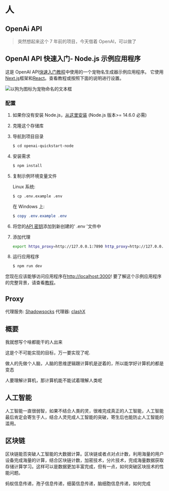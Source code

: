 # 人

## OpenAi API

> 突然想起来这个 7 年前的项目，今天借着 OpenAI，可以做了

## OpenAI API 快速入门- Node.js 示例应用程序

这是 OpenAI API[快速入门教程](https://platform.openai.com/docs/quickstart)中使用的一个宠物名生成器示例应用程序。
它使用[Next.js](https://nextjs.org/)框架和[React](https://reactjs.org/)。查看教程或按照下面的说明进行设置。

![以狗为图标为宠物命名的文本框](https://user-images.githubusercontent.com/10623307/213887080-b2bc4645-7fdb-4dbd-ae42-efce00d0dc29.png)

### 配置

1. 如果你没有安装 Node.js，[从这里安装](https://nodejs.org/en/) (Node.js 版本&gt;= 14.6.0 必需)

2. 克隆这个存储库

3. 导航到项目目录

   ```bash
   $ cd openai-quickstart-node
   ```

4. 安装需求

   ```bash
   $ npm install
   ```

5. 复制示例环境变量文件

   Linux 系统:

   ```bash
   $ cp .env.example .env
   ```

   在 Windows 上:

   ```powershell
   $ copy .env.example .env
   ```

6. 将您的[API 密钥](https://platform.openai.com/account/api-keys)添加到新创建的' .env '文件中
7. 添加代理

   ```bash
   export https_proxy=http://127.0.0.1:7890 http_proxy=http://127.0.0.1:7890 all_proxy=socks5://127.0.0.1:7890
   ```

8. 运行应用程序

   ```bash
   $ npm run dev
   ```

您现在应该能够访问应用程序在[http://localhost:3000](http://localhost:3000)!
要了解这个示例应用程序的完整背景，请查看[教程](https://platform.openai.com/docs/quickstart)。

## Proxy

代理服务: [Shadowsocks](https://shadowsocks.nl/)
代理器: [clashX](https://github.com/yichengchen/clashX)

## 概要

我就想写个啥都能干的人出来

这是个不可能实现的目标，万一要实现了呢.

做人的先做个人脑，人脑的思维逻辑跟计算机是逆着的，所以能学好计算机的都是变态

人要理解计算机，那计算机能不能试着理解人类呢

## 人工智能

人工智能一直很弱智，如果不结合人类的灵，很难完成真正的人工智能，人工智能最后肯定会寄生于人，结合人灵完成人工智能的突破，寄生后也能防止人工智能的滥用。

## 区块链

区块链能否突破人工智能的大数据计算。区块链或者点对点计数，利用海量的用户设备完成海量的计算，结合区块链计数，加密技术，分片技术，完成海量数据获取存储计算学习。这样可以是数据更加丰富完成，但有一点，如何突破区块技术的性能问题。

蚂蚁信息传递，孢子信息传递，细菌信息传递，脑细胞信息传递，如何完成
